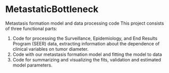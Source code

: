 # MetastaticBottleneck
Metastasis formation model and data processing code
This project consists of three functional parts:
1) Code for processing the Surveillance, Epidemiology, and End Results Program (SEER) data, extracting information about the dependence of clinical variables on tumor diameter.
2) Code with our metastasis formation model and fitting the model to data
3) Code for summarizing and visualizing the fits, validation and estimated model parameters.
